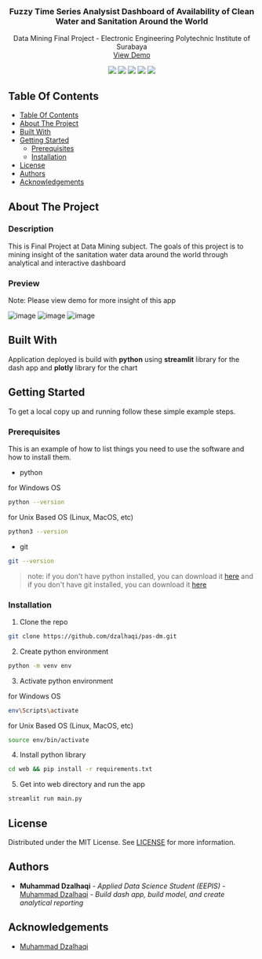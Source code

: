 <br/>
<p align="center">
  <h3 align="center">Fuzzy Time Series Analysist Dashboard of Availability of Clean Water and Sanitation Around the World</h3>

  <p align="center">
    Data Mining Final Project - Electronic Engineering Polytechnic Institute of Surabaya
    <br/>
    <a href="https://dzalhaqi-pas-dm.streamlit.app/">View Demo</a>
  </p>
</p>

<p align="center">
  <p align="center">
    <img src="https://img.shields.io/github/downloads/dzalhaqi/pas-dm/total"/>
    <img src="https://img.shields.io/github/contributors/dzalhaqi/pas-dm?color=dark-green"/>
    <img src="https://img.shields.io/github/forks/dzalhaqi/pas-dm?style=social"/>
    <img src="https://img.shields.io/github/issues/dzalhaqi/pas-dm"/>
    <img src="https://img.shields.io/github/license/dzalhaqi/pas-dm"/>
  </p>
</p>

## Table Of Contents

- [Table Of Contents](#table-of-contents)
- [About The Project](#about-the-project)
- [Built With](#built-with)
- [Getting Started](#getting-started)
  - [Prerequisites](#prerequisites)
  - [Installation](#installation)
- [License](#license)
- [Authors](#authors)
- [Acknowledgements](#acknowledgements)

## About The Project

### Description
This is Final Project at Data Mining subject. The goals of this project is to mining insight of the sanitation water data around the world through analytical and interactive dashboard

### Preview
Note: Please view demo for more insight of this app 


![image](https://github.com/Dzalhaqi/pas-dm/assets/52716202/1222b54d-c776-4748-9a7c-df5808d0896a)
![image](https://github.com/Dzalhaqi/pas-dm/assets/52716202/3f49da21-3a72-4772-b897-629a7642ea4b)
![image](https://github.com/Dzalhaqi/pas-dm/assets/52716202/7eb340db-caf4-4180-93d3-0f225a1fe09b)


## Built With

Application deployed is build with **python** using **streamlit** library for the dash app and **plotly** library for the chart

## Getting Started

To get a local copy up and running follow these simple example steps.

### Prerequisites

This is an example of how to list things you need to use the software and how to install them.

* python

for Windows OS
```sh
python --version 
```

for Unix Based OS (Linux, MacOS, etc)
```sh
python3 --version 
```

* git

```sh
git --version 
```

> note: if you don't have python installed, you can download it [here](https://www.python.org/downloads/) and if you don't have git installed, you can download it [here](https://git-scm.com/downloads)

### Installation

1. Clone the repo

```sh
git clone https://github.com/dzalhaqi/pas-dm.git
```

2. Create python environment

```sh
python -m venv env
```

3. Activate python environment

for Windows OS
```sh
env\Scripts\activate
```

for Unix Based OS (Linux, MacOS, etc)
```sh
source env/bin/activate
```

4. Install python library

```sh
cd web && pip install -r requirements.txt
```

5. Get into web directory and run the app

```sh
streamlit run main.py
```

## License

Distributed under the MIT License. See [LICENSE](https://github.com/dzalhaqi/pa-mlops/blob/main/LICENSE.md) for more information.

## Authors

* **Muhammad Dzalhaqi** - *Applied Data Science Student (EEPIS)* - [Muhammad Dzalhaqi](https://github.com/dzalhaqi/) - *Build dash app, build model, and create analytical reporting*

## Acknowledgements

* [Muhammad Dzalhaqi](https://github.com/dzalhaqi/)
